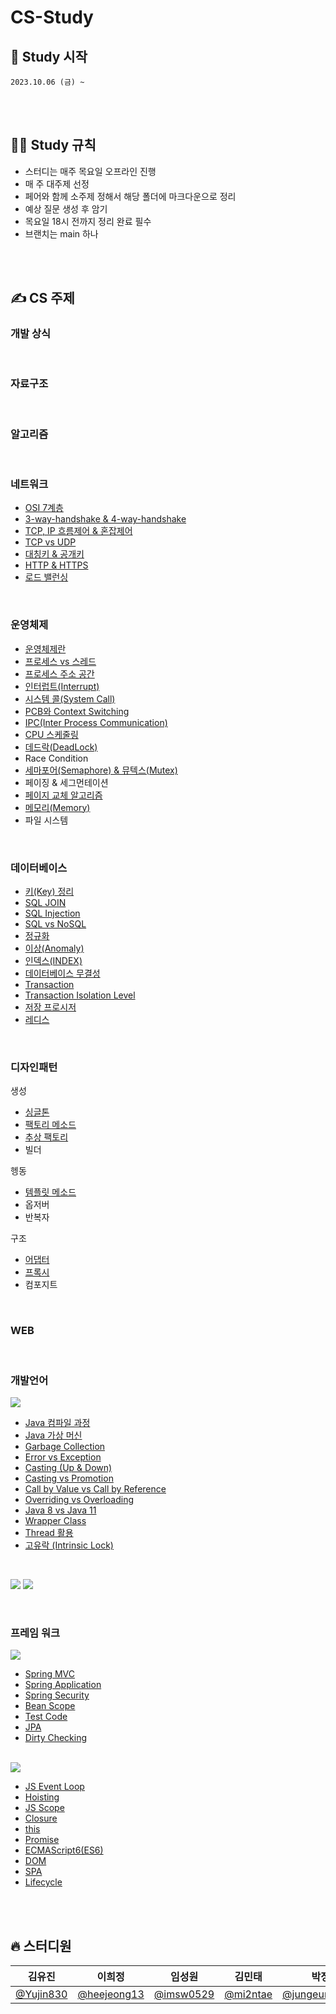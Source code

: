 # CS-Study

## 🎈 Study 시작

    2023.10.06 (금) ~

<br><br>

## 🧑‍💻 Study 규칙

- 스터디는 매주 목요일 오프라인 진행
- 매 주 대주제 선정
- 페어와 함께 소주제 정해서 해당 폴더에 마크다운으로 정리
- 예상 질문 생성 후 암기
- 목요일 18시 전까지 정리 완료 필수
- 브랜치는 main 하나

<br><br>

## ✍️ CS 주제

### 개발 상식

<br>

### 자료구조

<br>

### 알고리즘

<br>

### 네트워크

- [OSI 7계층](./Network/01.%20OSI%207계층/README.md)
- [3-way-handshake & 4-way-handshake](./Network/02.%203-way-handshake%20&%204-way-handshake/README.md)
- [TCP, IP 흐름제어 & 혼잡제어](./Network/03.%20TCP,%20IP%20흐름제어%20&%20혼잡제어/README.md)
- [TCP vs UDP](./Network/04.%20TCP%20vs%20UDP/README.md)
- [대칭키 & 공개키](./Network/05.%20대칭키%20&%20공개키/README.md)
- [HTTP & HTTPS](./Network/06.%20HTTP%20&%20HTTPS/README.md)
- [로드 밸런싱](./Network/07.%20로드%20밸런싱/README.md)

<br>

### 운영체제

- [운영체제란](./OS/01.%20운영체제란/README.md)
- [프로세스 vs 스레드](./OS/02.%20프로세스vs스레드/README.md)
- [프로세스 주소 공간](./OS/03.%20프로세스%20주소%20공간/README.md)
- [인터럽트(Interrupt)](./OS/04.%20인터럽트/README.md)
- [시스템 콜(System Call)](./OS/05.%20시스템%20콜/README.md)
- [PCB와 Context Switching](./OS/06.%20PCB와%20Context%20Switching/README.md)
- [IPC(Inter Process Communication)](./OS/07.%20IPC/README.md)
- [CPU 스케줄링](./OS/08.%20CPU%20Scheduling/README.md)
- [데드락(DeadLock)](./OS/09.%20데드락/README.md)
- Race Condition
- [세마포어(Semaphore) & 뮤텍스(Mutex)](./OS/11.%20세마포어%20&%20뮤텍스/README.md)
- 페이징 & 세그먼테이션
- [페이지 교체 알고리즘](./OS/13.%20페이지%20교체%20알고리즘/README.md)
- [메모리(Memory)](./OS/14.%20메모리/README.md)
- 파일 시스템

<br>

### 데이터베이스

- [키(Key) 정리](<./Database/01.%20키(Key)%20정리/README.md>)
- [SQL JOIN](./Database/02.%20SQL%20JOIN/README.md)
- [SQL Injection](./Database/03.%20SQL%20Injection/README.md)
- [SQL vs NoSQL](./Database/04.%20SQL%20vs%20NoSQL/README.md)
- [정규화](./Database/05.%20정규화/README.md)
- [이상(Anomaly)](<./Database/06.%20이상(Anomaly)/README.md>)
- [인덱스(INDEX)](<./Database/07.%20인덱스(INDEX)/README.md>)
- [데이터베이스 무결성](./Database/08.%20데이터베이스%20무결성/README.md)
- [Transaction](./Database/09.%20Transation/README.md)
- [Transaction Isolation Level](./Database/10.%20Transaction%20Isolation%20Level/README.md)
- [저장 프로시저](./Database/11.%20저장%20프로시저/README.md)
- [레디스](./Database/12.%20레디스/README.md)

<br>

### 디자인패턴

생성

- [싱글톤](./DesignPattern/생성/싱글톤%20패턴/README.md)
- [팩토리 메소드](./DesignPattern/생성/팩토리20메소드/README.md)
- [추상 팩토리](./DesignPattern/생성/추상%20팩토리/README.md)
- 빌더

헹동

- [템플릿 메소드](./DesignPattern/행동/템플릿20메소드/README.md)
- 옵저버
- 반복자

구조

- [어댑터](./DesignPattern/구조/어댑터/README.md)
- [프록시](./DesignPattern/구조/프록시/README.md)
- 컴포지트

<br>

### WEB

<br>

### 개발언어

<img src="https://img.shields.io/badge/JAVA-007396?style=plastic&logo=OPENJDK&logoColor=white">

- [Java 컴파일 과정](./Language/Java/01.%20Java%20컴파일%20과정/README.md)
- [Java 가상 머신](./Language/Java/02.%20Java%20가상%20머신/README.md)
- [Garbage Collection](./Language/Java/03.%20Garbage%20Collection/README.md)
- [Error vs Exception](./Language/Java/04.%20Error%20vs%20Exception/README.md)
- [Casting (Up & Down)](<./Language/Java/05.%20Casting(Up&Down)/README.md>)
- [Casting vs Promotion](./Language/Java/06.%20Casting%20vs%20Promotion/README.md)
- [Call by Value vs Call by Reference](./Language/Java/07.%20Call%20by%20Value%20vs%20Call%20by%20Reference/README.md)
- [Overriding vs Overloading](./Language/Java/08.%20Overriding%20vs%20Overloading/README.md)
- [Java 8 vs Java 11](./Language/Java/09.%20Java8%20vs%20Java11/README.md)
- [Wrapper Class](./Language/Java/10.%20Wrapper%20Class/README.md)
- [Thread 활용](./Language/Java/11.%20Thread%20활용/README.md)
- [고유락 (Intrinsic Lock)](./Language/Java/12.%20고유락/README.md)

<br>

<img src="https://img.shields.io/badge/REACT-61DAFB?style=plastic&logo=react&logoColor=black"> <img src="https://img.shields.io/badge/VUE-4FC08D?style=plastic&logo=vue.js&logoColor=white">

<br>

### 프레임 워크

<img src="https://img.shields.io/badge/SPRING-6DB33F?style=plastic&logo=spring&logoColor=white">

- [Spring MVC](./Framework/Spring/01.%20Spring%20MVC/README.md)
- [Spring Application](./Framework/Spring/02.%20Spring%20Application/README.md)
- [Spring Security](./Framework/Spring/03.%20Spring%20Security/README.md)
- [Bean Scope](./Framework/Spring/04.%20Bean%20Scope/README.md)
- [Test Code](./Framework/Spring/05.%20Test%20Code/README.md)
- [JPA](./Framework/Spring/06.%20JPA/README.md)
- [Dirty Checking](./Framework/Spring/07.%20Dirty%20Checking/README.md)

<br>

<img src="https://img.shields.io/badge/JAVASCRIPT-F7DF1E?style=plastic&logo=javascript&logoColor=black">

- [JS Event Loop](./Framework/Javascript/01.%20JS%20Event%20Loop/README.md)
- [Hoisting](./Framework/Javascript/02.%20Hoisting/README.md)
- [JS Scope](./Framework/Javascript/03.%20JS%20Scope/README.md)
- [Closure](./Framework/Javascript/04.%20Closure/README.md)
- [this](./Framework/Javascript/05.%20this/README.md)
- [Promise](./Framework/Javascript/06.%20Promise/README.md)
- [ECMAScript6(ES6)](./Framework/Javascript/07.%20ES6/README.md)
- [DOM](./Framework/Javascript/08.%20DOM/README.md)
- [SPA](./Framework/Javascript/09.%20SPA/README.md)
- [Lifecycle](./Framework/Javascript/10.%20Lifecycle/README.md)

<br><br>

## 🔥 스터디원

| **김유진**                               | **이희정**                                   | **임성원**                               | **김민태**                             | **박정은**                                           | **권지훈**                                 |
| ---------------------------------------- | -------------------------------------------- | ---------------------------------------- | -------------------------------------- | ---------------------------------------------------- | ------------------------------------------ |
| [@Yujin830](https://github.com/Yujin830) | [@heejeong13](https://github.com/heejeong13) | [@imsw0529](https://github.com/imsw0529) | [@mi2ntae](https://github.com/mi2ntae) | [@jungeunevepark](https://github.com/jungeunevepark) | [@gwonjihun](https://github.com/gwonjihun) |
